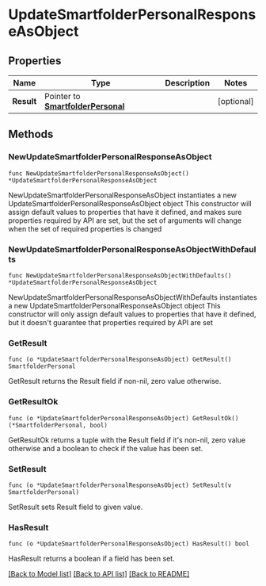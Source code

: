 # UpdateSmartfolderPersonalResponseAsObject

## Properties

Name | Type | Description | Notes
------------ | ------------- | ------------- | -------------
**Result** | Pointer to [**SmartfolderPersonal**](SmartfolderPersonal.md) |  | [optional] 

## Methods

### NewUpdateSmartfolderPersonalResponseAsObject

`func NewUpdateSmartfolderPersonalResponseAsObject() *UpdateSmartfolderPersonalResponseAsObject`

NewUpdateSmartfolderPersonalResponseAsObject instantiates a new UpdateSmartfolderPersonalResponseAsObject object
This constructor will assign default values to properties that have it defined,
and makes sure properties required by API are set, but the set of arguments
will change when the set of required properties is changed

### NewUpdateSmartfolderPersonalResponseAsObjectWithDefaults

`func NewUpdateSmartfolderPersonalResponseAsObjectWithDefaults() *UpdateSmartfolderPersonalResponseAsObject`

NewUpdateSmartfolderPersonalResponseAsObjectWithDefaults instantiates a new UpdateSmartfolderPersonalResponseAsObject object
This constructor will only assign default values to properties that have it defined,
but it doesn't guarantee that properties required by API are set

### GetResult

`func (o *UpdateSmartfolderPersonalResponseAsObject) GetResult() SmartfolderPersonal`

GetResult returns the Result field if non-nil, zero value otherwise.

### GetResultOk

`func (o *UpdateSmartfolderPersonalResponseAsObject) GetResultOk() (*SmartfolderPersonal, bool)`

GetResultOk returns a tuple with the Result field if it's non-nil, zero value otherwise
and a boolean to check if the value has been set.

### SetResult

`func (o *UpdateSmartfolderPersonalResponseAsObject) SetResult(v SmartfolderPersonal)`

SetResult sets Result field to given value.

### HasResult

`func (o *UpdateSmartfolderPersonalResponseAsObject) HasResult() bool`

HasResult returns a boolean if a field has been set.


[[Back to Model list]](../README.md#documentation-for-models) [[Back to API list]](../README.md#documentation-for-api-endpoints) [[Back to README]](../README.md)


